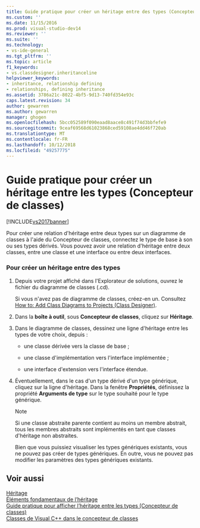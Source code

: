 ```yaml
---
title: Guide pratique pour créer un héritage entre des types (Concepteur de classes) | Microsoft Docs
ms.custom: ''
ms.date: 11/15/2016
ms.prod: visual-studio-dev14
ms.reviewer: ''
ms.suite: ''
ms.technology:
- vs-ide-general
ms.tgt_pltfrm: ''
ms.topic: article
f1_keywords:
- vs.classdesigner.inheritanceline
helpviewer_keywords:
- inheritance, relationship defining
- relationships, defining inheritance
ms.assetid: 3786a21c-8022-4bf5-9d13-740fd354e93c
caps.latest.revision: 34
author: gewarren
ms.author: gewarren
manager: ghogen
ms.openlocfilehash: 5bcc052589f090eaad8aace8c491f74d3bbfefe9
ms.sourcegitcommit: 9ceaf69568d61023868ced59108ae4dd46f720ab
ms.translationtype: MT
ms.contentlocale: fr-FR
ms.lasthandoff: 10/12/2018
ms.locfileid: "49257775"
---
```

# <a name="how-to-create-inheritance-between-types-class-designer"></a>Guide pratique pour créer un héritage entre les types (Concepteur de classes) 
[!INCLUDE[vs2017banner](../includes/vs2017banner.md)]

Pour créer une relation d'héritage entre deux types sur un diagramme de classes à l'aide du Concepteur de classes, connectez le type de base à son ou ses types dérivés. Vous pouvez avoir une relation d'héritage entre deux classes, entre une classe et une interface ou entre deux interfaces.  
  
### <a name="to-create-an-inheritance-between-types"></a>Pour créer un héritage entre des types  
  
1.  Depuis votre projet affiché dans l'Explorateur de solutions, ouvrez le fichier du diagramme de classes (.cd).  
  
     Si vous n'avez pas de diagramme de classes, créez-en un. Consultez [How to: Add Class Diagrams to Projects (Class Designer)](../ide/how-to-add-class-diagrams-to-projects-class-designer.md).  
  
2.  Dans la **boîte à outil**, sous **Concepteur de classes**, cliquez sur **Héritage**.  
  
3.  Dans le diagramme de classes, dessinez une ligne d'héritage entre les types de votre choix, depuis :  
  
    -   une classe dérivée vers la classe de base ;  
  
    -   une classe d'implémentation vers l'interface implémentée ;  
  
    -   une interface d'extension vers l'interface étendue.  
  
4.  Éventuellement, dans le cas d'un type dérivé d'un type générique, cliquez sur la ligne d'héritage. Dans la fenêtre **Propriétés**, définissez la propriété **Arguments de type** sur le type souhaité pour le type générique.  
  
    > [!NOTE]
    >  Si une classe abstraite parente contient au moins un membre abstrait, tous les membres abstraits sont implémentés en tant que classes d'héritage non abstraites.   
    >   
    >  Bien que vous puissiez visualiser les types génériques existants, vous ne pouvez pas créer de types génériques. En outre, vous ne pouvez pas modifier les paramètres des types génériques existants.  
  
## <a name="see-also"></a>Voir aussi  
 [Héritage](http://msdn.microsoft.com/library/81d64ee4-50f9-4d6c-a8dc-257c348d2eea)   
 [Éléments fondamentaux de l’héritage](http://msdn.microsoft.com/library/dfc8deba-f5b3-4d1d-a937-7cb826446fc5)   
 [Guide pratique pour afficher l’héritage entre les types (Concepteur de classes)](../ide/how-to-view-inheritance-between-types-class-designer.md)   
 [Classes de Visual C++ dans le concepteur de classes](../ide/visual-cpp-classes-in-class-designer.md)



